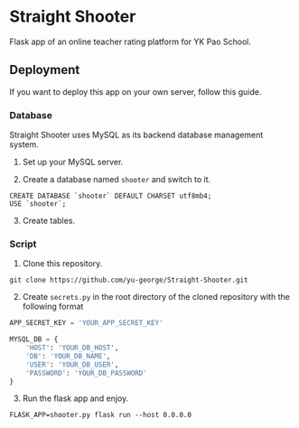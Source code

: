 # Straight Shooter

Flask app of an online teacher rating platform for YK Pao School.


## Deployment

If you want to deploy this app on your own server, follow this guide.

### Database

Straight Shooter uses MySQL as its backend database management system.

1. Set up your MySQL server.

2. Create a database named `shooter` and switch to it.

```mysql
CREATE DATABASE `shooter` DEFAULT CHARSET utf8mb4;
USE `shooter`;
```

3. Create tables.

### Script

1. Clone this repository.

```shell
git clone https://github.com/yu-george/Straight-Shooter.git
```

2. Create `secrets.py` in the root directory of the cloned repository with the following format

```python
APP_SECRET_KEY = 'YOUR_APP_SECRET_KEY'

MYSQL_DB = {
    'HOST': 'YOUR_DB_HOST',
    'DB': 'YOUR_DB_NAME',
    'USER': 'YOUR_DB_USER',
    'PASSWORD': 'YOUR_DB_PASSWORD'
}
```

3. Run the flask app and enjoy.

```shell
FLASK_APP=shooter.py flask run --host 0.0.0.0
```
